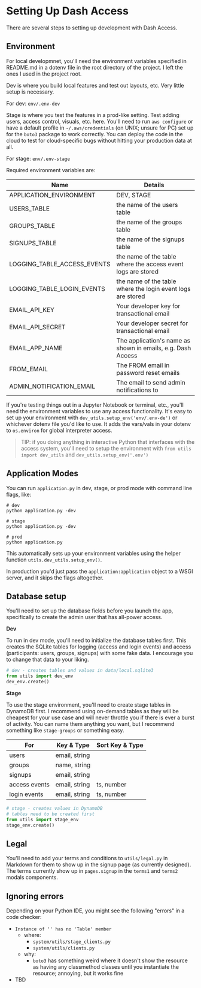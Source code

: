 # Setting Up Dash Access

There are several steps to setting up development with Dash Access.

## Environment

For local developmnet, you'll need the environment variables specified in README.md in a dotenv file in the root directory of the project. I left the ones I used in the project root.

Dev is where you build local features and test out layouts, etc. Very little setup is necessary.

For dev: `env/.env-dev`

Stage is where you test the features in a prod-like setting. Test adding users, access control, visuals, etc. here. You'll need to run `aws configure` or have a default profile in `~/.aws/credentials` (on UNIX; unsure for PC) set up for the `boto3` package to work correctly. You can deploy the code in the cloud to test for cloud-specific bugs without hitting your production data at all.

For stage: `env/.env-stage`

Required environment variables are:

| Name | Details |
| --- | --- |
| APPLICATION_ENVIRONMENT | DEV, STAGE |
| USERS_TABLE | the name of the users table |
| GROUPS_TABLE | the name of the groups table |
| SIGNUPS_TABLE | the name of the signups table |
| LOGGING_TABLE_ACCESS_EVENTS | the name of the table where the access event logs are stored |
| LOGGING_TABLE_LOGIN_EVENTS | the name of the table where the login event logs are stored |
| EMAIL_API_KEY | Your developer key for transactional email |
| EMAIL_API_SECRET | Your developer secret for transactional email |
| EMAIL_APP_NAME | The application's name as shown in emails, e.g. Dash Access |
| FROM_EMAIL | The FROM email in password reset emails |
| ADMIN_NOTIFICATION_EMAIL | The email to send admin notifications to |

If you're testing things out in a Jupyter Notebook or terminal, etc., you'll need the environment variables to use any access functionality. It's easy to set up your environment with `dev_utils.setup_env('env/.env-de')` or whichever dotenv file you'd like to use. It adds the vars/vals in your dotenv to `os.environ` for global interpreter access.

> TIP: if you doing anything in interactive Python that interfaces with the access system, you'll need to setup the environment with `from utils import dev_utils` and `dev_utils.setup_env('.env')`

## Application Modes

You can run `application.py` in dev, stage, or prod mode with command line flags, like:
```
# dev
python application.py -dev

# stage
python application.py -dev

# prod
python application.py
```

This automatically sets up your environment variables using the helper function `utils.dev_utils.setup_env()`.

In production you'd just pass the `application:application` object to a WSGI server, and it skips the flags altogether.

## Database setup

You'll need to set up the database fields before you launch the app, specifically to create the admin user that has all-power access.

**Dev**

To run in dev mode, you'll need to initialize the database tables first. This creates the SQLite tables for logging (access and login events) and access (participants: users, groups, signups) with some fake data. I encourage you to change that data to your liking.

```python
# dev - creates tables and values in data/local.sqlite3
from utils import dev_env
dev_env.create()
```

**Stage**

To use the stage environment, you'll need to create stage tables in DynamoDB first. I recommend using on-demand tables as they will be cheapest for your use case and will never throttle you if there is ever a burst of activity. You can name them anything you want, but I recommend something like `stage-groups` or something easy.

| For | Key & Type | Sort Key & Type|
| --- | --- | --- |
| users | email, string | |
| groups | name, string | |
| signups | email, string | |
| access events | email, string | ts, number |
| login events | email, string | ts, number |

```python
# stage - creates values in DynamoDB
# tables need to be created first
from utils import stage_env
stage_env.create()
```

## Legal

You'll need to add your terms and conditions to `utils/legal.py` in Markdown for them to show up in the signup page (as currently designed). The terms currently show up in `pages.signup` in the `terms1` and `terms2` modals components.

## Ignoring errors

Depending on your Python IDE, you might see the following "errors" in a code checker:
- `Instance of '' has no 'Table' member`
  - where:
    -  `system/utils/stage_clients.py`
    -  `system/utils/clients.py`
  - why: 
    - `boto3` has something weird where it doesn't show the resource as having any classmethod classes until you instantiate the resource; annoying, but it works fine
- TBD